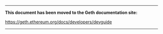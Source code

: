 ***

**This document has been moved to the Geth documentation site:**

https://geth.ethereum.org/docs/developers/devguide

***